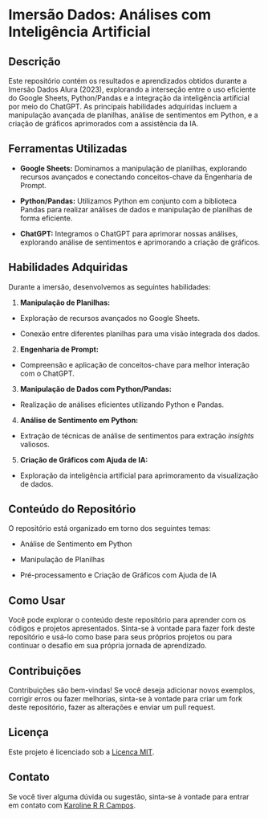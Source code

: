 # Imersão Dados: Análises com Inteligência Artificial

## Descrição

Este repositório contém os resultados e aprendizados obtidos durante a Imersão Dados Alura (2023), explorando a interseção entre o uso eficiente do Google Sheets, Python/Pandas e a integração da inteligência artificial por meio do ChatGPT. As principais habilidades adquiridas incluem a manipulação avançada de planilhas, análise de sentimentos em Python, e a criação de gráficos aprimorados com a assistência da IA.

## Ferramentas Utilizadas

* **Google Sheets:** Dominamos a manipulação de planilhas, explorando recursos avançados e conectando conceitos-chave da Engenharia de Prompt.

* **Python/Pandas:** Utilizamos Python em conjunto com a biblioteca Pandas para realizar análises de dados e manipulação de planilhas de forma eficiente.

* **ChatGPT:** Integramos o ChatGPT para aprimorar nossas análises, explorando análise de sentimentos e aprimorando a criação de gráficos.

## Habilidades Adquiridas

Durante a imersão, desenvolvemos as seguintes habilidades:

1. **Manipulação de Planilhas:**
   
* Exploração de recursos avançados no Google Sheets.
  
* Conexão entre diferentes planilhas para uma visão integrada dos dados.
    
2. **Engenharia de Prompt:**

* Compreensão e aplicação de conceitos-chave para melhor interação com o ChatGPT.
  
3. **Manipulação de Dados com Python/Pandas:**

* Realização de análises eficientes utilizando Python e Pandas.
  
4. **Análise de Sentimento em Python:**

* Extração de técnicas de análise de sentimentos para extração *insights* valiosos.
  
5. **Criação de Gráficos com Ajuda de IA:**

* Exploração da inteligência artificial para aprimoramento da visualização de dados.

## Conteúdo do Repositório

O repositório está organizado em torno dos seguintes temas:

* Análise de Sentimento em Python

* Manipulação de Planilhas

* Pré-processamento e Criação de Gráficos com Ajuda de IA

## Como Usar

Você pode explorar o conteúdo deste repositório para aprender com os códigos e projetos apresentados. Sinta-se à vontade para fazer fork deste repositório e usá-lo como base para seus próprios projetos ou para continuar o desafio em sua própria jornada de aprendizado.

## Contribuições

Contribuições são bem-vindas! Se você deseja adicionar novos exemplos, corrigir erros ou fazer melhorias, sinta-se à vontade para criar um fork deste repositório, fazer as alterações e enviar um pull request.

## Licença

Este projeto é licenciado sob a [Licença MIT](LICENSE).

## Contato

Se você tiver alguma dúvida ou sugestão, sinta-se à vontade para entrar em contato com [Karoline R R Campos](https://github.com/karolrrcampos).
